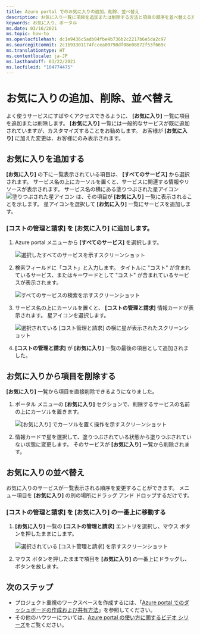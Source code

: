 ```yaml
---
title: Azure portal でのお気に入りの追加、削除、並べ替え
description: お気に入り一覧に項目を追加または削除する方法と項目の順序を並べ替える方法について説明します。
keywords: お気に入り、ポータル
ms.date: 03/16/2021
ms.topic: how-to
ms.openlocfilehash: dc1e9436c5adb84fbe4b736b2c2217b6e5da2c97
ms.sourcegitcommit: 2c1b93301174fccea00798df08e08872f53f669c
ms.translationtype: HT
ms.contentlocale: ja-JP
ms.lasthandoff: 03/22/2021
ms.locfileid: "104774475"
---
```

# <a name="add-remove-and-rearrange-favorites"></a>お気に入りの追加、削除、並べ替え

よく使うサービスにすばやくアクセスできるように、 **[お気に入り]** 一覧に項目を追加または削除します。 **[お気に入り]** 一覧には一般的なサービスが既に追加されていますが、カスタマイズすることをお勧めします。 お客様が **[お気に入り]** に加えた変更は、お客様にのみ表示されます。

## <a name="add-a-favorite"></a>お気に入りを追加する

**[お気に入り]** の下に一覧表示されている項目は、 **[すべてのサービス]** から選択されます。 サービス名の上にカーソルを置くと、サービスに関連する情報やリソースが表示されます。 サービス名の横にある塗りつぶされた星アイコン ![塗りつぶされた星アイコン](./media/azure-portal-add-remove-sort-favorites/azure-portal-favorites-graystar.png) は、その項目が **[お気に入り]** 一覧に表示されることを示します。 星アイコンを選択して **[お気に入り]** 一覧にサービスを追加します。

### <a name="add-cost-management--billing-to-favorites"></a>[コストの管理と請求] を [お気に入り] に追加します。

1. Azure portal メニューから **[すべてのサービス]** を選択します。

    ![選択したすべてのサービスを示すスクリーンショット](./media/azure-portal-add-remove-sort-favorites/azure-portal-favorites-new-all-services.png)

1. 検索フィールドに「コスト」と入力します。 タイトルに "コスト" が含まれているサービス、またはキーワードとして "コスト" が含まれているサービスが表示されます。

   ![すべてのサービスの検索を示すスクリーンショット](./media/azure-portal-add-remove-sort-favorites/azure-portal-favorites-find-service.png)

1. サービス名の上にカーソルを置くと、 **[コストの管理と請求]** 情報カードが表示されます。 星アイコンを選択します。

   ![選択されている [コスト管理と請求] の横に星が表示されたスクリーンショット](./media/azure-portal-add-remove-sort-favorites/azure-portal-favorites-add.png)

1. **[コストの管理と請求]** が **[お気に入り]** 一覧の最後の項目として追加されました。

## <a name="remove-an-item-from-favorites"></a>お気に入りから項目を削除する

**[お気に入り]** 一覧から項目を直接削除できるようになりました。

1. ポータル メニューの **[お気に入り]** セクションで、削除するサービスの名前の上にカーソルを置きます。

   ![[お気に入り] でカーソルを置く操作を示すスクリーンショット](./media/azure-portal-add-remove-sort-favorites/azure-portal-favorites-remove.png)

2. 情報カードで星を選択して、塗りつぶされている状態から塗りつぶされていない状態に変更します。 そのサービスが **[お気に入り]** 一覧から削除されます。

## <a name="rearrange-favorites"></a>お気に入りの並べ替え

お気に入りのサービスが一覧表示される順序を変更することができます。 メニュー項目を **[お気に入り]** の別の場所にドラッグ アンド ドロップするだけです。

### <a name="move-cost-management--billing-to-the-top-of-favorites"></a>[コストの管理と請求] を [お気に入り] の一番上に移動する

1. **[お気に入り]** 一覧の **[コストの管理と請求]** エントリを選択し、マウス ボタンを押したままにします。

   ![選択されている [コスト管理と請求] を示すスクリーンショット](./media/azure-portal-add-remove-sort-favorites/azure-portal-favorites-sort.png)

1. マウス ボタンを押したままで項目を **[お気に入り]** の一番上にドラッグし、ボタンを放します。

## <a name="next-steps"></a>次のステップ

* プロジェクト重視のワークスペースを作成するには、「[Azure portal でのダッシュボードの作成および共有方法](../azure-portal/azure-portal-dashboards.md)」を参照してください。
* その他のハウツーについては、[Azure portal の使い方に関するビデオ シリーズ](https://www.youtube.com/playlist?list=PLLasX02E8BPBKgXP4oflOL29TtqTzwhxR)をご覧ください。